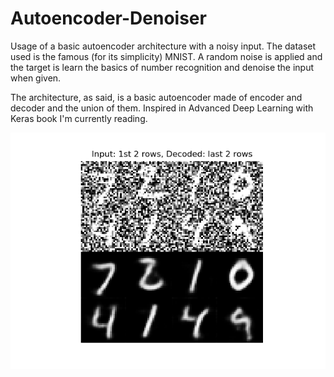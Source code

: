 # Autoencoder-Denoiser

Usage of a basic autoencoder architecture with a noisy input.
The dataset used is the famous (for its simplicity) MNIST. A random noise is applied and the target is learn the basics of number recognition and denoise the input when given.

The architecture, as said, is a basic autoencoder made of encoder and decoder and the union of them.
Inspired in Advanced Deep Learning with Keras book I'm currently reading.

![Image](noisy_input_and_decoded.png)
